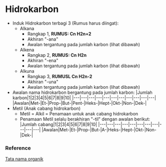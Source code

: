 # Hidrokarbon

- Induk Hidrokarbon terbagi 3 (Rumus harus diingat):
    - Alkana
        - Rangkap 1, **RUMUS: Cn H2n+2**
        - Akhiran "-ana"
        - Awalan tergantung pada jumlah karbon (lihat dibawah)
    - Alkena
        - Rangkap 2, **RUMUS: Cn H2n**
        - Akhiran "-ena"
        - Awalan tergantung pada jumlah karbon (lihat dibawah)
    - Alkuna
        - Rangkap 3, **RUMUSL Cn H2n-2**
        - Akhiran "-una"
        - Awalan tergantung pada jumlah karbon (lihat dibawah)
- Awalan nama hidrokarbon bergantung pada jumlah karbon:
    |Jumlah karbon|1|2|3|4|5|6|7|8|9|10|
    |---|---|---|---|---|---|---|---|---|---|---|
    |Awalan|Met-|Et-|Prop-|But-|Pent-|Heks-|Hept-|Okt-|Non-|Dek-|
- Metil (Anak cabang hidrokarbon)
    - Metil = Alkil = Penamaan untuk anak cabang hidrokarbon
    - Penamaan Metil selalu berakhiran "-til" dengan awalan berikut:
        |Jumlah cabang|1|2|3|4|5|6|7|8|9|10|
        |---|---|---|---|---|---|---|---|---|---|---|
        |Awalan|Met-|Et-|Prop-|But-|A-|Heks-|Hept-|Okt-|Non-|Dek-|

### Reference
[Tata nama organik](https://www.wikiwand.com/id/Tata_nama_organik)